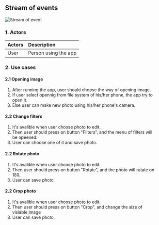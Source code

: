 
## Stream of events

![Stream of event](https://github.com/B1nvoker/-photo_editor/blob/master/docs/UseCaseDiagram/UseCaseDiagram.png)

### 1. Actors

| Actors | Description |
|:--|:--|
| User | Person using the app |

### 2. Use cases
#### 2.1 Opening image
1. After running the app, user should choose the way of opening image.
2. If user select opennig from file system of his/her phone, the app try to open it.
3. Else user can make new photo using his/her phone's camera.
#### 2.2 Change filters
1. It's avalible when user choose photo to edit.
2. Then user should press on button "Filters", and the menu of filters will be opeened.
3. User can choose one of it and save photo.
#### 2.2 Rotate photo
1. It's avalible when user choose photo to edit.
2. Then user should press on button "Rotate", and the photo will ratate on 180.
3. User can save photo.
#### 2.2 Crop photo
1. It's avalible when user choose photo to edit.
2. Then user should press on button "Crop", and change the size of visiable image
3. User can save photo.

